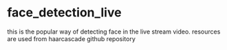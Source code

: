 # face_detection_live
this is the popular way of detecting face in the live stream video. resources are used from haarcascade github repository
